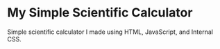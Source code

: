 # My Simple Scientific Calculator
 
 Simple scientific calculator I made using HTML, JavaScript, and Internal CSS.
